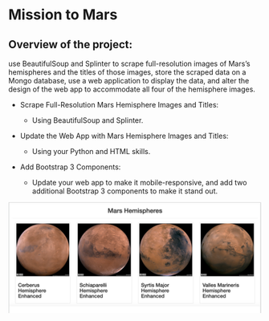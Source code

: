 # Mission to Mars

## Overview of the project:

use BeautifulSoup and Splinter to scrape full-resolution images of Mars’s hemispheres and the titles of those images, store the scraped data on a Mongo database, use a web application to display the data, and alter the design of the web app to accommodate all four of the hemisphere images.

- Scrape Full-Resolution Mars Hemisphere Images and Titles:
  - Using BeautifulSoup and Splinter.
  
- Update the Web App with Mars Hemisphere Images and Titles:
  - Using your Python and HTML skills.
  
- Add Bootstrap 3 Components:
  - Update your web app to make it mobile-responsive, and add two additional Bootstrap 3 components to make it stand out.

![This is an image](https://github.com/KandiJayana/Mission-to-Mars/blob/d6fee5a3522d6189f646b2166cd5a605f228c7a2/Mars%20Hemispheres.png)

